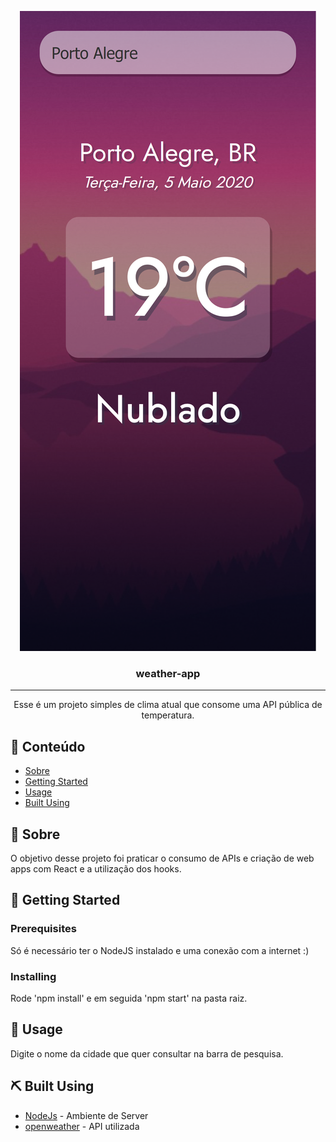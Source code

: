 

<p align="center">
 <img src="./screenshot.png" alt="Project screenshot"></a>
</p>

<h3 align="center">weather-app</h3>

---

<p align="center"> 
  Esse é um projeto simples de clima atual que consome uma API pública de temperatura.
    <br> 
</p>

## 📝 Conteúdo

- [Sobre](#about)
- [Getting Started](#getting_started)
- [Usage](#usage)
- [Built Using](#built_using)

## 🧐 Sobre <a name = "about"></a>

O objetivo desse projeto foi praticar o consumo de APIs e criação de web apps com React e a utilização dos hooks.

## 🏁 Getting Started <a name = "getting_started"></a>

### Prerequisites

Só é necessário ter o NodeJS instalado e uma conexão com a internet :)

### Installing

Rode 'npm install' e em seguida 'npm start' na pasta raiz.

## 🎈 Usage <a name="usage"></a>

Digite o nome da cidade que quer consultar na barra de pesquisa.


## ⛏️ Built Using <a name = "built_using"></a>

- [NodeJs](https://nodejs.org/en/) - Ambiente de Server
- [openweather](https://openweathermap.org/) - API utilizada 
